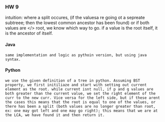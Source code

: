 ### HW 9
intuition: where a split occures, (if the valuesa re going ot a sepreate subtreee; then the lowest common ancestor has been found) or if both values are </> root, we know which way to go. if a value is the root itself, it is the ancestor of itself.

#### Java 
    same implementation and logic as pythoin version, but using java syntax.


#### Python
    we use the given definition of a tree in python. Assuming BST property, we first initiliaze and start with setting out current element as the root. while current isnt null, if p and q values are both greater than the current value, we set the right element of the curr to the new curr. Vice versa for the left side, but if these arent the cases this means that the root is equal to one of the values, or there has been a split (both values are no longer greater than root, ex: one may got left and one may go right); this means that we are at the LCA, we have found it and then return it.